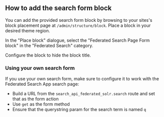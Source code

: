 ## How to add the search form block

You can add the provided search form block by browsing to your sites's block placement page at `/admin/structure/block`.  Place a block in your desired theme region.

In the "Place block" dialogue, select the "Federated Search Page Form block" in the "Federated Search" category.

Configure the block to hide the block title.

### Using your own search form

If you use your own search form, make sure to configure it to work with the Federated Search App search page:

* Build a URL from the `search_api_federated_solr.search` route and set that as the form action
* Use `get` as the form method
* Ensure that the querystring param for the search term is named `q`
